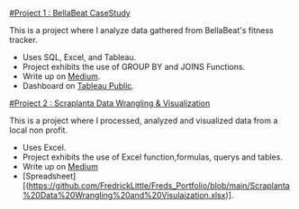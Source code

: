 

[#Project 1 : BellaBeat CaseStudy](https://medium.com/@little.fredrick46/bellabeat-smart-device-fitness-tracker-analysis-3bec7f7c061e)

This is a project where I analyze data gathered from BellaBeat's fitness tracker.

* Uses SQL, Excel, and Tableau.
* Project exhibits the use of GROUP BY and JOINS Functions.
* Write up on [Medium](https://medium.com/@little.fredrick46/bellabeat-smart-device-fitness-tracker-analysis-3bec7f7c061e).
* Dashboard on [Tableau Public](https://public.tableau.com/app/profile/fredrick.little/viz/BellaBeatCaseStudy_16838515114790/Dashboard1).

[#Project 2 : Scraplanta Data Wrangling & Visualization](https://medium.com/@little.fredrick46/scraplanta-data-wrangling-visualization-f6e02133c6d9)

This is a project where I processed, analyzed and visualized data from a local non profit.

* Uses Excel.
* Project exhibits the use of Excel function,formulas, querys and tables.
* Write up on [Medium](https://medium.com/@little.fredrick46/scraplanta-data-wrangling-visualization-f6e02133c6d9)
* [Spreadsheet][(https://github.com/FredrickLittle/Freds_Portfolio/blob/main/Scraplanta%20Data%20Wrangling%20and%20Visulaization.xlsx)].


